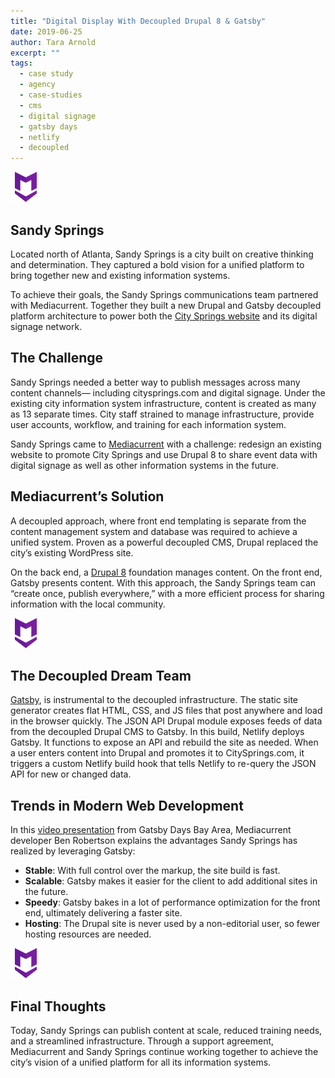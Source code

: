 ```yaml
---
title: "Digital Display With Decoupled Drupal 8 & Gatsby"
date: 2019-06-25
author: Tara Arnold
excerpt: ""
tags:
  - case study
  - agency
  - case-studies
  - cms
  - digital signage
  - gatsby days
  - netlify
  - decoupled
---
```


![alt text](https://github.com/adam-p/markdown-here/raw/master/src/common/images/icon48.png "Logo Title Text 1")

## Sandy Springs
Located north of Atlanta, Sandy Springs is a city built on creative thinking and determination. They captured a bold vision for a unified platform to bring together new and existing information systems.

To achieve their goals, the Sandy Springs communications team partnered with Mediacurrent. Together they built a new Drupal and Gatsby decoupled platform architecture to power both the [City Springs website](https://citysprings.com/) and its digital signage network.

## The Challenge
Sandy Springs needed a better way to publish messages across many content channels— including citysprings.com and digital signage. Under the existing city information system infrastructure, content is created as many as 13 separate times. City staff strained to manage infrastructure, provide user accounts, workflow, and training for each information system.

Sandy Springs came to [Mediacurrent](https://www.mediacurrent.com/?utm_source=gatsbyjs&utm_medium=blog&utm_campaign=partners2019&utm_content=mediacurrent) with a challenge: redesign an existing website to promote City Springs and use Drupal 8 to share event data with digital signage as well as other information systems in the future.

## Mediacurrent’s Solution
A decoupled approach, where front end templating is separate from the content management system and database was required to achieve a unified system. Proven as a powerful decoupled CMS, Drupal replaced the city’s existing WordPress site.

On the back end, a [Drupal 8](https://www.drupal.org/8) foundation manages content. On the front end, Gatsby presents content. With this approach, the Sandy Springs team can “create once, publish everywhere,” with a more efficient process for sharing information with the local community.

![alt text](https://github.com/adam-p/markdown-here/raw/master/src/common/images/icon48.png "Logo Title Text 1")

## The Decoupled Dream Team
[Gatsby](/), is instrumental to the decoupled infrastructure. The static site generator creates flat HTML, CSS, and JS files that post anywhere and load in the browser quickly. The JSON API Drupal module exposes feeds of data from the decoupled Drupal CMS to Gatsby.
In this build, Netlify deploys Gatsby. It functions to expose an API and rebuild the site as needed. When a user enters content into Drupal and promotes it to CitySprings.com, it triggers a custom Netlify build hook that tells Netlify to re-query the JSON API for new or changed data.

## Trends in Modern Web Development
In this [video presentation](https://www.youtube.com/watch?time_continue=3&v=QiocnDGnKfs) from Gatsby Days Bay Area, Mediacurrent developer Ben Robertson explains the advantages Sandy Springs has realized by leveraging Gatsby:

* **Stable**: With full control over the markup, the site build is fast.
* **Scalable**: Gatsby makes it easier for the client to add additional sites in the future.
* **Speedy**: Gatsby bakes in a lot of performance optimization for the front end, ultimately delivering a faster site.
* **Hosting**: The Drupal site is never used by a non-editorial user, so fewer hosting resources are needed.

![alt text](https://github.com/adam-p/markdown-here/raw/master/src/common/images/icon48.png "Logo Title Text 1")


## Final Thoughts

Today, Sandy Springs can publish content at scale, reduced training needs, and a streamlined infrastructure. Through a support agreement, Mediacurrent and Sandy Springs continue working together to achieve the city’s vision of a unified platform for all its information systems.
